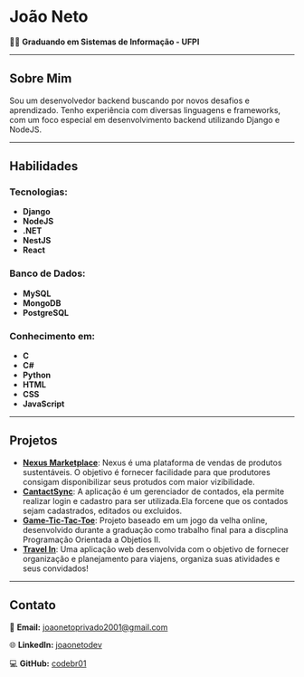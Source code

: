 # João Neto

👨‍🎓 **Graduando em Sistemas de Informação - UFPI**

---

## Sobre Mim

Sou um desenvolvedor backend buscando por novos desafios e aprendizado. Tenho experiência com diversas linguagens e frameworks, com um foco especial em desenvolvimento backend utilizando Django e NodeJS.

---

## Habilidades

### Tecnologias:

- **Django**
- **NodeJS**
- **.NET**
- **NestJS**
- **React**

### Banco de Dados:

- **MySQL**
- **MongoDB**
- **PostgreSQL**

### Conhecimento em:

- **C**
- **C#**
- **Python**
- **HTML**
- **CSS**
- **JavaScript**
---
## Projetos

- **[Nexus Marketplace](https://github.com/codebr01/marketplace-nexus)**: Nexus é uma plataforma de vendas de produtos sustentáveis. O objetivo é fornecer facilidade para que produtores consigam disponibilizar seus protudos com maior vizibilidade.
- **[CantactSync](https://github.com/codebr01/ContactSync)**: A aplicação é um gerenciador de contados, ela permite realizar login e cadastro para ser utilizada.Ela forcene que os contados sejam cadastrados, editados ou excluidos.
- **[Game-Tic-Tac-Toe](https://github.com/codebr01/game-tic-tac-toe)**: Projeto baseado em um jogo da velha online, desenvolvido durante a graduação como trabalho final para a discplina Programação Orientada a Objetios II.
- **[Travel In](https://github.com/codebr01/Travel-In)**: Uma aplicação web desenvolvida com o objetivo de fornecer organização e planejamento para viajens, organiza suas atividades e seus convidados!
---

## Contato

📧 **Email:** [joaonetoprivado2001@gmail.com](joaonetoprivado2001@gmail.com)

🌐 **LinkedIn:** [joaonetodev](https://www.linkedin.com/in/joaonetodev/)

💻 **GitHub:** [codebr01](https://github.com/codebr01)
